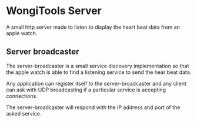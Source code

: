 # WongiTools Server

A small http server made to listen to display the heart beat data from an apple watch.

## Server broadcaster

The server-broadcaster is a small service discovery implementation so that the apple watch is able to find a listening service to send the hear beat data.

Any application can register itself to the server-broadcaster and any client can ask with UDP broadcasting if a particular service is accepting connections.

The server-broadcaster will respond with the IP address and port of the asked service.
